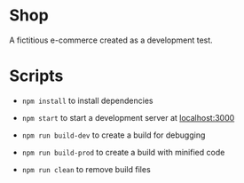 # Shop

A fictitious e-commerce created as a development test.

# Scripts

- `npm install` to install dependencies

- `npm start` to start a development server at [localhost:3000](http://localhost:3000/)

- `npm run build-dev` to create a build for debugging

- `npm run build-prod` to create a build with minified code

- `npm run clean` to remove build files